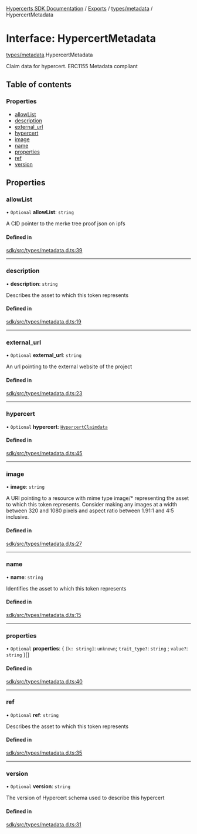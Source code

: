 [Hypercerts SDK Documentation](../README.md) / [Exports](../modules.md) / [types/metadata](../modules/types_metadata.md) / HypercertMetadata

# Interface: HypercertMetadata

[types/metadata](../modules/types_metadata.md).HypercertMetadata

Claim data for hypercert. ERC1155 Metadata compliant

## Table of contents

### Properties

- [allowList](types_metadata.HypercertMetadata.md#allowlist)
- [description](types_metadata.HypercertMetadata.md#description)
- [external_url](types_metadata.HypercertMetadata.md#external_url)
- [hypercert](types_metadata.HypercertMetadata.md#hypercert)
- [image](types_metadata.HypercertMetadata.md#image)
- [name](types_metadata.HypercertMetadata.md#name)
- [properties](types_metadata.HypercertMetadata.md#properties)
- [ref](types_metadata.HypercertMetadata.md#ref)
- [version](types_metadata.HypercertMetadata.md#version)

## Properties

### allowList

• `Optional` **allowList**: `string`

A CID pointer to the merke tree proof json on ipfs

#### Defined in

[sdk/src/types/metadata.d.ts:39](https://github.com/Network-Goods/hypercerts/blob/4e6c302/sdk/src/types/metadata.d.ts#L39)

---

### description

• **description**: `string`

Describes the asset to which this token represents

#### Defined in

[sdk/src/types/metadata.d.ts:19](https://github.com/Network-Goods/hypercerts/blob/4e6c302/sdk/src/types/metadata.d.ts#L19)

---

### external_url

• `Optional` **external_url**: `string`

An url pointing to the external website of the project

#### Defined in

[sdk/src/types/metadata.d.ts:23](https://github.com/Network-Goods/hypercerts/blob/4e6c302/sdk/src/types/metadata.d.ts#L23)

---

### hypercert

• `Optional` **hypercert**: [`HypercertClaimdata`](types_metadata.HypercertClaimdata.md)

#### Defined in

[sdk/src/types/metadata.d.ts:45](https://github.com/Network-Goods/hypercerts/blob/4e6c302/sdk/src/types/metadata.d.ts#L45)

---

### image

• **image**: `string`

A URI pointing to a resource with mime type image/\* representing the asset to which this token represents. Consider making any images at a width between 320 and 1080 pixels and aspect ratio between 1.91:1 and 4:5 inclusive.

#### Defined in

[sdk/src/types/metadata.d.ts:27](https://github.com/Network-Goods/hypercerts/blob/4e6c302/sdk/src/types/metadata.d.ts#L27)

---

### name

• **name**: `string`

Identifies the asset to which this token represents

#### Defined in

[sdk/src/types/metadata.d.ts:15](https://github.com/Network-Goods/hypercerts/blob/4e6c302/sdk/src/types/metadata.d.ts#L15)

---

### properties

• `Optional` **properties**: { `[k: string]`: `unknown`; `trait_type?`: `string` ; `value?`: `string` }[]

#### Defined in

[sdk/src/types/metadata.d.ts:40](https://github.com/Network-Goods/hypercerts/blob/4e6c302/sdk/src/types/metadata.d.ts#L40)

---

### ref

• `Optional` **ref**: `string`

Describes the asset to which this token represents

#### Defined in

[sdk/src/types/metadata.d.ts:35](https://github.com/Network-Goods/hypercerts/blob/4e6c302/sdk/src/types/metadata.d.ts#L35)

---

### version

• `Optional` **version**: `string`

The version of Hypercert schema used to describe this hypercert

#### Defined in

[sdk/src/types/metadata.d.ts:31](https://github.com/Network-Goods/hypercerts/blob/4e6c302/sdk/src/types/metadata.d.ts#L31)
